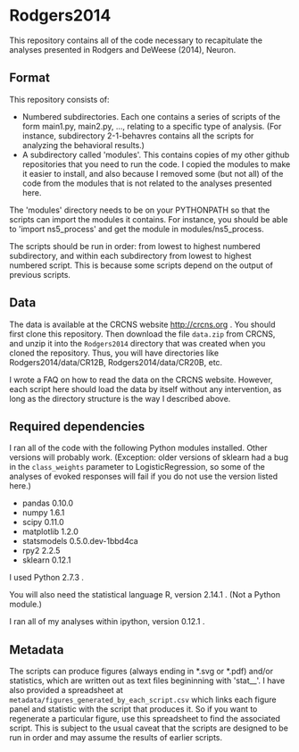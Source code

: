 Rodgers2014
===========

This repository contains all of the code necessary to recapitulate the analyses presented in Rodgers and DeWeese (2014), Neuron.


Format
------
This repository consists of:

* Numbered subdirectories. Each one contains a series of scripts of the form main1.py, main2.py, ..., relating to a specific type of analysis. (For instance, subdirectory 2-1-behavres contains all the scripts for analyzing the behavioral results.)
* A subdirectory called 'modules'. This contains copies of my other github repositories that you need to run the code. I copied the modules to make it easier to install, and also because I removed some (but not all) of the code from the modules that is not related to the analyses presented here.

The 'modules' directory needs to be on your PYTHONPATH so that the scripts can import the modules it contains. For instance, you should be able to 'import ns5_process' and get the module in modules/ns5_process.

The scripts should be run in order: from lowest to highest numbered subdirectory, and within each subdirectory from lowest to highest numbered script. This is because some scripts depend on the output of previous scripts.


Data
----
The data is available at the CRCNS website http://crcns.org .
You should first clone this repository. Then download the file `data.zip` from CRCNS, and unzip it into the `Rodgers2014` directory that was created
when you cloned the repository. Thus, you will have directories like Rodgers2014/data/CR12B, Rodgers2014/data/CR20B, etc.

I wrote a FAQ on how to read the data on the CRCNS website. However, each script here should load the data by itself without any intervention, as long as the directory structure is the way I described above.


Required dependencies
---------------------
I ran all of the code with the following Python modules installed. Other versions will probably work. (Exception: older versions of sklearn had a bug in the `class_weights` parameter to LogisticRegression, so some of the analyses of evoked responses will fail if you do not use the version listed here.)

* pandas 0.10.0
* numpy 1.6.1
* scipy 0.11.0
* matplotlib 1.2.0
* statsmodels 0.5.0.dev-1bbd4ca
* rpy2 2.2.5
* sklearn 0.12.1

I used Python 2.7.3 .

You will also need the statistical language R, version 2.14.1 . (Not a Python module.)

I ran all of my analyses within ipython, version 0.12.1 .


Metadata
--------
The scripts can produce figures (always ending in *.svg or *.pdf) and/or statistics, which are written out as text files begininning with 'stat__'. I have also provided a spreadsheet at `metadata/figures_generated_by_each_script.csv` which links each figure panel and statistic with the script that produces it. So if you want to regenerate a particular figure, use this spreadsheet to find the associated script. This is subject to the usual caveat that the scripts are designed to be run in order and may assume the results of earlier scripts.
